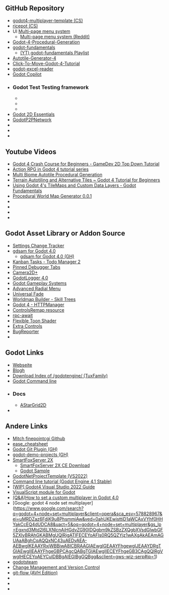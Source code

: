 ## GitHub Repository
- [godot4-multiplayer-template \(CS)](https://github.com/grazianobolla/godot4-multiplayer-template)
- [ricepot \(CS)](https://github.com/grazianobolla/ricepot)
- UI [Multi-page menu system](https://github.com/thelastflapjack/godot_multi_page_ui)
  - [Multi-page menu system \(Reddit)](https://www.reddit.com/r/godot/comments/wrfbct/multipage_menu_system_each_page_is_given_a/)
- [Godot-4-Procedural-Generation](https://github.com/SlothInTheHat/Godot-4-Procedural-Generation/tree/main)
- [godot-fundamentals](https://github.com/Game-Dev-Artisan/godot-fundamentals)
  - [\(YT) godot-fundamentals Playlist](https://www.youtube.com/playlist?list=PLrnWJKR7bTuw7L0g70GzCM-cUr9XmtnAp)
- [Autotile-Generator-4](https://github.com/ShatReal/Autotile-Generator-4)
- [Click-To-Move-Godot-4-Tutorial](https://github.com/finepointcgi/Click-To-Move-Godot-4-Tutorial/tree/main)
- [godot-excel-reader](https://github.com/LaoDie1/godot-excel-reader)
- [Godot Copilot](https://github.com/minosvasilias/godot-copilot)
- ### Godot Test Testing framework
  - [](https://github.com/chickensoft-games/GodotGame)
  - [](https://github.com/chickensoft-games/GoDotTest)
  - [](https://github.com/derkork/godot-test-driver)
- [Godot 2D Essentials](https://github.com/godotessentials/2d-essentials/blob/main/README.md#godot-2d-essentials)
- [GodotP2PNetwork](https://github.com/DawnGroveStudios/GodotP2PNetwork)
- []()
- []()
- []()


## Youtube Videos
- [Godot 4 Crash Course for Beginners - GameDev 2D Top Down Tutorial](https://www.youtube.com/watch?v=Luf2Kr5s3BM)
- [Action RPG in Godot 4 tutorial series](https://www.youtube.com/playlist?list=PLMQtM2GgbPEVuTgD4Ln17ombTg6EahSLr)
- [Multi Biome Autotile Procedural Generation](https://www.youtube.com/watch?v=UfeKcogpS6w&list=TLPQMTIwNjIwMjMKQ-KH9uBSUw&index=10)
- [Terrain Autotiling and Alternative Tiles ~ Godot 4 Tutorial for Beginners](https://www.youtube.com/watch?v=vV8uKN1VnN4)
- [Using Godot 4's TileMaps and Custom Data Layers - Godot Fundamentals](https://www.youtube.com/watch?v=M1ri3Zli2g0&list=PLrnWJKR7bTuw7L0g70GzCM-cUr9XmtnAp&index=20)
- [Procedural World Map Generator 0.0.1](https://www.youtube.com/watch?v=p8Dbv1BjxEU)
- []()
- []()
- []()
- []()


## Godot Asset Library or Addon Source
- [Settings Change Tracker](https://godotengine.org/asset-library/asset/1890)
- [gdsam for Godot 4.0](https://github.com/deadpixelsociety/gdsam-plugin)
  - [gdsam for Godot 4.0 \(GH)](https://godotengine.org/asset-library/asset/1856)
- [Kanban Tasks - Todo Manager 2](https://godotengine.org/asset-library/asset/1474)
- [Pinned Debugger Tabs](https://godotengine.org/asset-library/asset/2180)
- [Camera2D+](https://godotengine.org/asset-library/asset/2205)
- [GodotLogger 4.0](https://godotengine.org/asset-library/asset/2022)
- [Godot Gameplay Systems](https://godotengine.org/asset-library/asset/932)
- [Advanced Radial Menu](https://godotengine.org/asset-library/asset/2220)
- [Universal Fade](https://godotengine.org/asset-library/asset/1454)
- [Worldmap Builder - Skill Trees](https://godotengine.org/asset-library/asset/2270)
- [Godot 4 - HTTPManager](https://godotengine.org/asset-library/asset/1797)
- [ControlsRemap resource](https://godotengine.org/asset-library/asset/1455)
- [rpc-await](https://godotengine.org/asset-library/asset/1746)
- [Flexible Toon Shader](https://godotengine.org/asset-library/asset/1900)
- [Extra Controls](https://godotengine.org/asset-library/asset/1922)
- [BugReporter](https://godotengine.org/asset-library/asset/1966)
- []()


## Godot Links
- [Webseite](https://godotengine.org)
- [Blogh](https://godotengine.org/blog/)
- [Download Index of /godotengine/ \(TuxFamily)](https://downloads.tuxfamily.org/godotengine/)
- [Godot Command line](https://docs.godotengine.org/en/latest/tutorials/editor/command_line_tutorial.html)
- ### Docs
  - [AStarGrid2D](https://docs.godotengine.org/en/stable/classes/class_astargrid2d.html#class-astargrid2d-method-get-point-path)
- []()


## Andere Links
- [Mitch finepointcgi Github](https://github.com/finepointcgi?tab=repositories)
- [ease_cheatsheet](https://raw.githubusercontent.com/godotengine/godot-docs/3.4/img/ease_cheatsheet.png)
- [Godot Git Plugin \(GH)](https://github.com/godotengine/godot-git-plugin)
- [godot-demo-projects \(GH)](https://github.com/godotengine/godot-demo-projects)
- [SmartFoxServer 2X](https://www.smartfoxserver.com/products)
  - [SmartFoxServer 2X CE Download](https://www.smartfoxserver.com/download/sfs2x#client&p=installer)
  - [Godot Sample](https://www.smartfoxserver.com/download/get/316)
- [GodotNetProjectTemplate \(VS2022)](https://github.com/silenuz/GodotNetProjectTemplate)
- [Command line tutorial \(Godot Engine 4.1 Stable)](https://docs.godotengine.org/en/stable/tutorials/editor/command_line_tutorial.html)
- [ [WIP] Godot4 Visual Studio 2022 Guide](https://github.com/godotengine/godot-csharp-visualstudio/issues/48)
- [VisualScript module for Godot](https://github.com/godotengine/godot-visual-script)
- [\(Q&A)How to set a custom multiplayer in Godot 4.0](https://ask.godotengine.org/133282/how-to-set-a-custom-multiplayer-in-godot-4-0)
- [Google: godot 4 node set multiplayer] (https://www.google.com/search?q=godot+4+node+set+multiplayer&client=opera&sca_esv=578828967&ei=uMRDZaz6FdiK9u8PhsmmiAw&ved=0ahUKEwisttiD1aWCAxVYhf0HHYakCcEQ4dUDCA8&uact=5&oq=godot+4+node+set+multiplayer&gs_lp=Egxnd3Mtd2l6LXNlcnAiHGdvZG90IDQgbm9kZSBzZXQgbXVsdGlwbGF5ZXIyBRAhGKABMgUQIRigATIFECEYoAFIs0RQ5QZYjz1wAXgAkAEAmAGUAaABghCqAQQxNC43uAEDyAEA-AEBwgIKEAAYRxjWBBiwA8ICBRAAGIAEwgIGEAAYFhgewgIJEAAYDRgTGIAEwgIIEAAYFhgeGBPCAgcQABgTGIAEwgIIECEYFhgeGB3CAgQQIRgVwgIHECEYoAEYCuIDBBgAIEGIBgGQBgg&sclient=gws-wiz-serp#ip=1)
- [godotsteam](https://godotsteam.com/)
- [Change Management and Version Control](https://www.youtube.com/playlist?list=PLXh_vnJ0hr1C0q13a-QdOcxnj3D8ivFzx)
- [git-flow (AVH Edition)](https://github.com/petervanderdoes/gitflow-avh)
- []()
- []()
- []()

